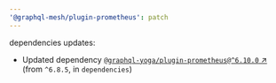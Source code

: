 ```yaml
---
'@graphql-mesh/plugin-prometheus': patch
---
```


dependencies updates: 

- Updated dependency [`@graphql-yoga/plugin-prometheus@^6.10.0` ↗︎](https://www.npmjs.com/package/@graphql-yoga/plugin-prometheus/v/6.10.0) (from `^6.8.5`, in `dependencies`)
